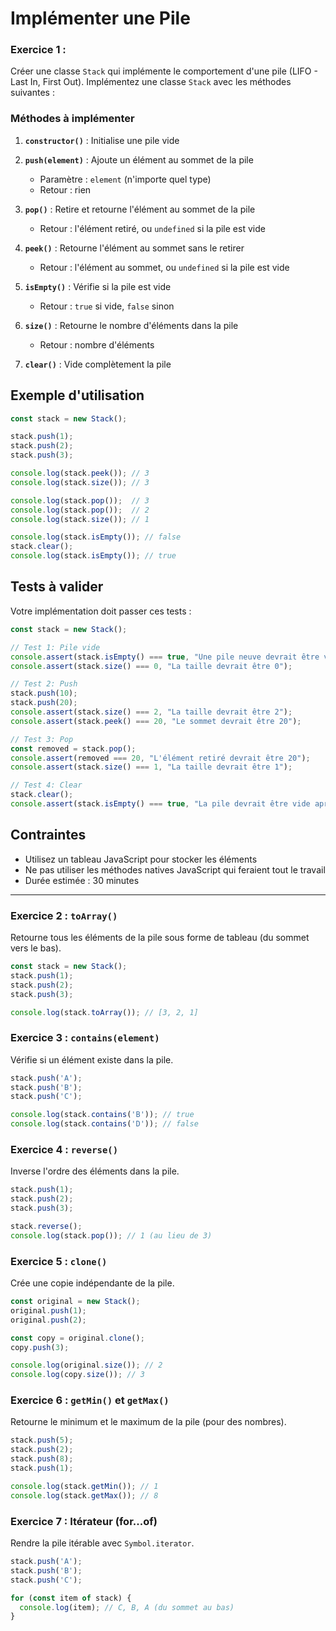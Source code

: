 # Implémenter une Pile

### Exercice 1 :

Créer une classe `Stack` qui implémente le comportement d'une pile (LIFO - Last In, First Out).
Implémentez une classe `Stack` avec les méthodes suivantes :

### Méthodes à implémenter

1. **`constructor()`** : Initialise une pile vide

2. **`push(element)`** : Ajoute un élément au sommet de la pile
   - Paramètre : `element` (n'importe quel type)
   - Retour : rien

3. **`pop()`** : Retire et retourne l'élément au sommet de la pile
   - Retour : l'élément retiré, ou `undefined` si la pile est vide

4. **`peek()`** : Retourne l'élément au sommet sans le retirer
   - Retour : l'élément au sommet, ou `undefined` si la pile est vide

5. **`isEmpty()`** : Vérifie si la pile est vide
   - Retour : `true` si vide, `false` sinon

6. **`size()`** : Retourne le nombre d'éléments dans la pile
   - Retour : nombre d'éléments

7. **`clear()`** : Vide complètement la pile

## Exemple d'utilisation

```javascript
const stack = new Stack();

stack.push(1);
stack.push(2);
stack.push(3);

console.log(stack.peek()); // 3
console.log(stack.size()); // 3

console.log(stack.pop());  // 3
console.log(stack.pop());  // 2
console.log(stack.size()); // 1

console.log(stack.isEmpty()); // false
stack.clear();
console.log(stack.isEmpty()); // true
```

## Tests à valider

Votre implémentation doit passer ces tests :

```javascript
const stack = new Stack();

// Test 1: Pile vide
console.assert(stack.isEmpty() === true, "Une pile neuve devrait être vide");
console.assert(stack.size() === 0, "La taille devrait être 0");

// Test 2: Push
stack.push(10);
stack.push(20);
console.assert(stack.size() === 2, "La taille devrait être 2");
console.assert(stack.peek() === 20, "Le sommet devrait être 20");

// Test 3: Pop
const removed = stack.pop();
console.assert(removed === 20, "L'élément retiré devrait être 20");
console.assert(stack.size() === 1, "La taille devrait être 1");

// Test 4: Clear
stack.clear();
console.assert(stack.isEmpty() === true, "La pile devrait être vide après clear");
```

## Contraintes
- Utilisez un tableau JavaScript pour stocker les éléments
- Ne pas utiliser les méthodes natives JavaScript qui feraient tout le travail
- Durée estimée : 30 minutes

---

### Exercice 2 : `toArray()`

Retourne tous les éléments de la pile sous forme de tableau (du sommet vers le bas).

```javascript
const stack = new Stack();
stack.push(1);
stack.push(2);
stack.push(3);

console.log(stack.toArray()); // [3, 2, 1]
```

### Exercice 3 : `contains(element)`

Vérifie si un élément existe dans la pile.

```javascript
stack.push('A');
stack.push('B');
stack.push('C');

console.log(stack.contains('B')); // true
console.log(stack.contains('D')); // false
```

### Exercice 4 : `reverse()`

Inverse l'ordre des éléments dans la pile.

```javascript
stack.push(1);
stack.push(2);
stack.push(3);

stack.reverse();
console.log(stack.pop()); // 1 (au lieu de 3)
```

### Exercice 5 : `clone()`

Crée une copie indépendante de la pile.

```javascript
const original = new Stack();
original.push(1);
original.push(2);

const copy = original.clone();
copy.push(3);

console.log(original.size()); // 2
console.log(copy.size()); // 3
```

### Exercice 6 : `getMin()` et `getMax()`

Retourne le minimum et le maximum de la pile (pour des nombres).

```javascript
stack.push(5);
stack.push(2);
stack.push(8);
stack.push(1);

console.log(stack.getMin()); // 1
console.log(stack.getMax()); // 8
```

### Exercice 7 : Itérateur (for...of)

Rendre la pile itérable avec `Symbol.iterator`.

```javascript
stack.push('A');
stack.push('B');
stack.push('C');

for (const item of stack) {
  console.log(item); // C, B, A (du sommet au bas)
}
```

